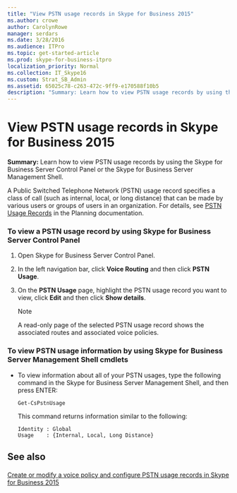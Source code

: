 ```yaml
---
title: "View PSTN usage records in Skype for Business 2015"
ms.author: crowe
author: CarolynRowe
manager: serdars
ms.date: 3/28/2016
ms.audience: ITPro
ms.topic: get-started-article
ms.prod: skype-for-business-itpro
localization_priority: Normal
ms.collection: IT_Skype16
ms.custom: Strat_SB_Admin
ms.assetid: 65025c78-c263-472c-9ff9-e170588f10b5
description: "Summary: Learn how to view PSTN usage records by using the Skype for Business Server Control Panel or the Skype for Business Server Management Shell."
---
```


# View PSTN usage records in Skype for Business 2015
 
**Summary:** Learn how to view PSTN usage records by using the Skype for Business Server Control Panel or the Skype for Business Server Management Shell.
  
A Public Switched Telephone Network (PSTN) usage record specifies a class of call (such as internal, local, or long distance) that can be made by various users or groups of users in an organization. For details, see [PSTN Usage Records](http://technet.microsoft.com/library/b5f624aa-abe8-455b-a8e3-c228be230463.aspx) in the Planning documentation.
  
### To view a PSTN usage record by using Skype for Business Server Control Panel

1. Open Skype for Business Server Control Panel.
    
2. In the left navigation bar, click **Voice Routing** and then click **PSTN Usage**.
    
3. On the **PSTN Usage** page, highlight the PSTN usage record you want to view, click **Edit** and then click **Show details**. 
    
    > [!NOTE]
    > A read-only page of the selected PSTN usage record shows the associated routes and associated voice policies. 
  
### To view PSTN usage information by using Skype for Business Server Management Shell cmdlets

- To view information about all of your PSTN usages, type the following command in the Skype for Business Server Management Shell, and then press ENTER:
    
  ```
  Get-CsPstnUsage
  ```

    This command returns information similar to the following:
    
  ```
  Identity : Global
  Usage    : {Internal, Local, Long Distance}
  ```

## See also

#### 

[Create or modify a voice policy and configure PSTN usage records in Skype for Business 2015](voice-policy-and-pstn-usage-records.md)

